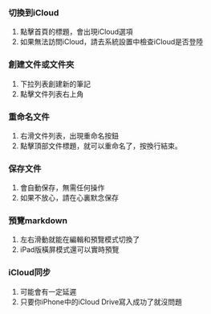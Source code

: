 ### 切換到iCloud
1. 點擊首頁的標題，會出現iCloud選項
2. 如果無法訪問iCloud，請去系統設置中檢查iCloud是否登陸


### 創建文件或文件夾
1. 下拉列表創建新的筆記
2. 點擊文件列表右上角

### 重命名文件
1. 右滑文件列表，出現重命名按鈕
2. 點擊頂部文件標題，就可以重命名了，按換行結束。

### 保存文件
1. 會自動保存，無需任何操作
2. 如果不放心，請在心裏默念保存

### 預覽markdown
1. 左右滑動就能在編輯和預覽模式切換了
2. iPad版橫屏模式還可以實時預覽

### iCloud同步
1. 可能會有一定延遲
2. 只要你iPhone中的iCloud Drive寫入成功了就沒問題
